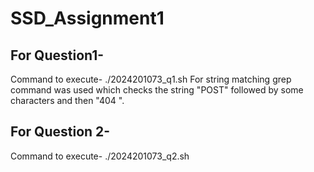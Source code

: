 # SSD_Assignment1

## For Question1-
Command to execute- ./2024201073_q1.sh
For string matching grep command was used which checks the string "POST" followed by some characters and then "404 ".

## For Question 2-
Command to execute- ./2024201073_q2.sh
